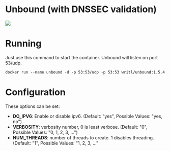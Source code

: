 Unbound (with DNSSEC validation)
===========
[![](https://badge.imagelayers.io/writl/unbound:latest.svg)](https://imagelayers.io/?images=writl/unbound:latest 'Get your own badge on imagelayers.io')

# Running

Just use this command to start the container. Unbound will listen on port 53/udp.

```docker run --name unbound -d -p 53:53/udp -p 53:53 writl/unbound:1.5.4```

# Configuration
These options can be set:

- **DO_IPV6**: Enable or disable ipv6. (Default: "yes", Possible Values: "yes, no")
- **VERBOSITY**: verbosity number, 0 is least verbose. (Default: "0", Possible Values: "0, 1, 2, 3, ...")
- **NUM_THREADS**: number of threads to create. 1 disables threading. (Default: "1", Possible Values: "1, 2, 3, ..."
